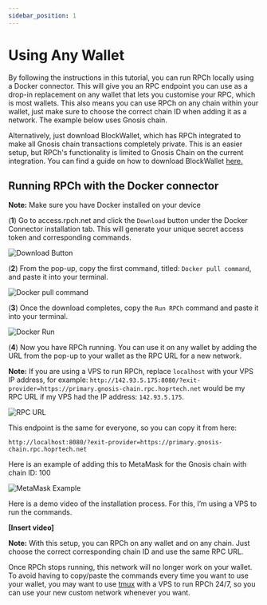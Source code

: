 ```yaml
---
sidebar_position: 1
---
```


# Using Any Wallet

By following the instructions in this tutorial, you can run RPCh locally using a Docker connector. This will give you an RPC endpoint you can use as a drop-in replacement on any wallet that lets you customise your RPC, which is most wallets. This also means you can use RPCh on any chain within your wallet, just make sure to choose the correct chain ID when adding it as a network. The example below uses Gnosis chain.

Alternatively, just download BlockWallet, which has RPCh integrated to make all Gnosis chain transactions completely private. This is an easier setup, but RPCh's functionality is limited to Gnosis Chain on the current integration. You can find a guide on how to download BlockWallet [here.](./Running-RPCh-on-block-wallet.md)
## Running RPCh with the Docker connector

**Note:** Make sure you have Docker installed on your device

(**1**) Go to access.rpch.net and click the `Download` button under the Docker Connector installation tab. This will generate your unique secret access token and corresponding commands.

![Download Button](/img/Download_button.png)

(**2**) From the pop-up, copy the first command, titled: `Docker pull command`,  and paste it into your terminal. 

![Docker pull command](/img/First_command.png)

(**3**) Once the download completes, copy the `Run RPCh` command and paste it into your terminal. 

![Docker Run](/img/Run_RPCh_command2.png)

(**4**) Now you have RPCh running. You can use it on any wallet by adding the URL from the pop-up to your wallet as the RPC URL for a new network. 

**Note:** If you are using a VPS to run RPCh, replace `localhost` with your VPS IP address, for example: `http://142.93.5.175:8080/?exit-provider=https://primary.gnosis-chain.rpc.hoprtech.net` would be my RPC URL if my VPS had the IP address: `142.93.5.175`.

![RPC URL](/img/RPC_URL.png)

This endpoint is the same for everyone, so you can copy it from here:

```
http://localhost:8080/?exit-provider=https://primary.gnosis-chain.rpc.hoprtech.net
```

Here is an example of adding this to MetaMask for the Gnosis chain with chain ID: 100

![MetaMask Example](/img/MetaMask_example2.png)

Here is a demo video of the installation process. For this, I’m using a VPS to run the commands.

**[Insert video]**

**Note:** With this setup, you can RPCh on any wallet and on any chain. Just choose the correct corresponding chain ID and use the same RPC URL.

Once RPCh stops running, this network will no longer work on your wallet. To avoid having to copy/paste the commands every time you want to use your wallet, you may want to use [tmux](https://linuxize.com/post/getting-started-with-tmux/) with a VPS to run RPCh 24/7, so you can use your new custom network whenever you want. 
